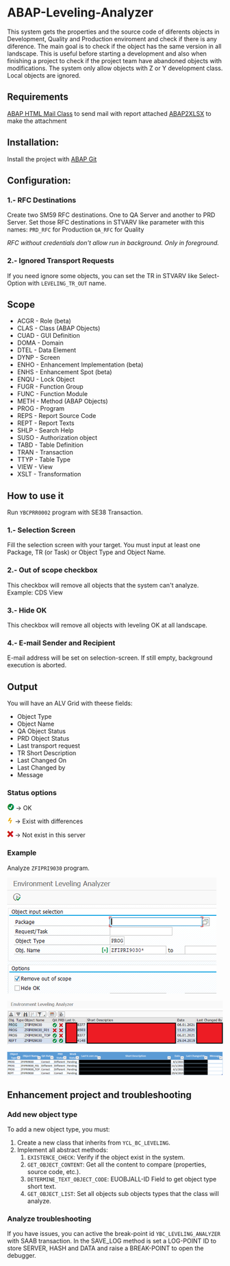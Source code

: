 # ABAP-Leveling-Analyzer
This system gets the properties and the source code of diferents objects in Development, Quality and Production enviroment and check if there is any diference.
The main goal is to check if the object has the same version in all landscape.
This is useful before starting a development and also when finishing a project to check if the project team have abandoned objects with modifications.
The system only allow objects with Z or Y development class. Local objects are ignored.

## Requirements

[ABAP HTML Mail Class](https://github.com/juansebastiansoto/ABAP-HTML-Mail-Class) to send mail with report attached
[ABAP2XLSX](https://github.com/sapmentors/abap2xlsx) to make the attachment

## Installation:
Install the project with [ABAP Git](https://docs.abapgit.org/)

## Configuration:

### 1.- RFC Destinations
Create two SM59 RFC destinations. One to QA Server and another to PRD Server.
Set those RFC destinations in STVARV like parameter with this names:
`PRD_RFC` for Production
`QA_RFC` for Quality

_RFC without credentials don't allow run in background. Only in foreground._

### 2.- Ignored Transport Requests

If you need ignore some objects, you can set the TR in STVARV like Select-Option with `LEVELING_TR_OUT` name.

## Scope

* ACGR - Role (beta)
* CLAS - Class (ABAP Objects)
* CUAD - GUI Definition
* DOMA - Domain
* DTEL - Data Element
* DYNP - Screen
* ENHO - Enhancement Implementation (beta)
* ENHS - Enhancement Spot (beta)
* ENQU - Lock Object
* FUGR - Function Group
* FUNC - Function Module
* METH - Method (ABAP Objects)
* PROG - Program
* REPS - Report Source Code
* REPT - Report Texts
* SHLP - Search Help
* SUSO - Authorization object
* TABD - Table Definition
* TRAN - Transaction
* TTYP - Table Type
* VIEW - View
* XSLT - Transformation

## How to use it

Run `YBCPRR0002` program with SE38 Transaction.

### 1.- Selection Screen

Fill the selection screen with your target.
You must input at least one Package, TR (or Task) or Object Type and Object Name.

### 2.- Out of scope checkbox

This checkbox will remove all objects that the system can't analyze.
Example: CDS View

### 3.- Hide OK

This checkbox will remove all objects with leveling OK at all landscape.

### 4.- E-mail Sender and Recipient

E-mail address will be set on selection-screen. If still empty, background execution is aborted.

## Output

You will have an ALV Grid with theese fields:
* Object Type
* Object Name
* QA Object Status
* PRD Object Status
* Last transport request
* TR Short Description
* Last Changed On
* Last Changed by
* Message

### Status options

![OK Icon](/assets/images/ok.png) -> OK

![Warning Icon](/assets/images/warning.png) -> Exist with differences

![Error Icon](/assets/images/error.png) -> Not exist in this server

### Example

Analyze `ZFIPRI9030` program.

![Selection-Screen Example](/assets/images/example_00.png)

![ALV Grid Output Example](/assets/images/example_01.png)

![Excel Output Example](/assets/images/example_02.png)

## Enhancement project and troubleshooting

### Add new object type

To add a new object type, you must:

1. Create a new class that inherits from `YCL_BC_LEVELING`.
2. Implement all abstract methods:
    1. `EXISTENCE_CHECK`: Verify if the object exist in the system.
    2. `GET_OBJECT_CONTENT`: Get all the content to compare (properties, source code, etc.).
    3. `DETERMINE_TEXT_OBJECT_CODE`: EUOBJALL-ID Field to get object type short text.
    4. `GET_OBJECT_LIST`: Set all objects sub objects types that the class will analyze.

### Analyze troubleshooting

If you have issues, you can active the break-point id `YBC_LEVELING_ANALYZER` with SAAB transaction.
In the SAVE_LOG method is set a LOG-POINT ID to store SERVER, HASH and DATA and raise a BREAK-POINT to open the debugger.
